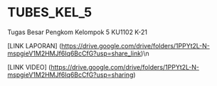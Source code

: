 # TUBES_KEL_5
Tugas Besar Pengkom Kelompok 5 KU1102 K-21

[LINK LAPORAN] (https://drive.google.com/drive/folders/1PPYt2L-N-mspgieV1M2HMJf6Iq6BcCfG?usp=share_link)\n

[LINK VIDEO] (https://drive.google.com/drive/folders/1PPYt2L-N-mspgieV1M2HMJf6Iq6BcCfG?usp=sharing)
